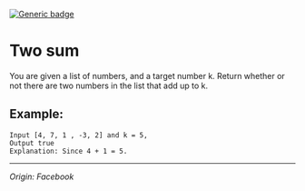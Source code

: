 [![Generic badge](https://img.shields.io/badge/Status-Completed-green.svg)](https://shields.io/)
# Two sum
You are given a list of numbers, and a target number k. Return whether or not there are two numbers in the list that add up to k.

## Example:
    Input [4, 7, 1 , -3, 2] and k = 5,
    Output true 
    Explanation: Since 4 + 1 = 5.


---
_Origin: Facebook_